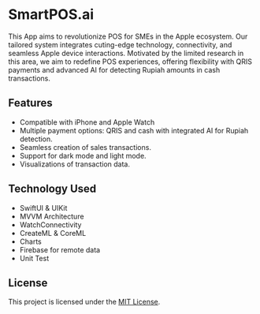 # SmartPOS.ai

This App aims to revolutionize POS for SMEs in the Apple ecosystem. Our tailored system integrates cuting-edge technology, connectivity, and seamless Apple device interactions. Motivated by the limited research in this area, we aim to redefine POS experiences, offering flexibility with QRIS payments and advanced AI for detecting Rupiah amounts in cash transactions.

## Features

- Compatible with iPhone and Apple Watch
- Multiple payment options: QRIS and cash with integrated AI for Rupiah detection.
- Seamless creation of sales transactions.
- Support for dark mode and light mode.
- Visualizations of transaction data.

## Technology Used

- SwiftUI & UIKit
- MVVM Architecture
- WatchConnectivity
- CreateML & CoreML
- Charts
- Firebase for remote data
- Unit Test

## License

This project is licensed under the [MIT License](LICENSE).
